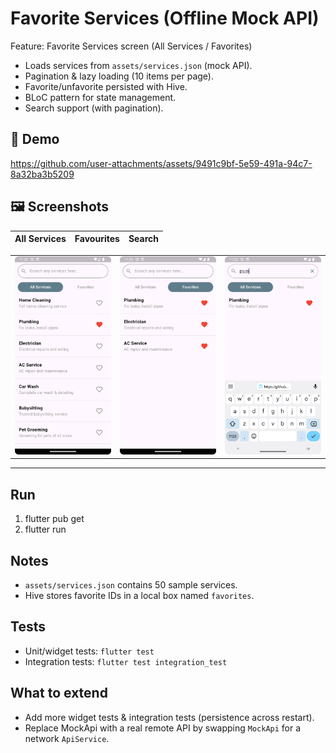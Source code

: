 # Favorite Services (Offline Mock API)

Feature: Favorite Services screen (All Services / Favorites)
- Loads services from `assets/services.json` (mock API).
- Pagination & lazy loading (10 items per page).
- Favorite/unfavorite persisted with Hive.
- BLoC pattern for state management.
- Search support (with pagination).

## 🎥 Demo

https://github.com/user-attachments/assets/9491c9bf-5e59-491a-94c7-8a32ba3b5209



## 🖼 Screenshots

| All Services | Favourites | Search |
|--------------|------------|--------|
<table>
  <tr>
    <td><img src="Screenshots/AllServices.png" alt="All Services" width="250"/></td>
    <td><img src="Screenshots/Favouites.png" alt="Favourites" width="250"/></td>
    <td><img src="Screenshots/Search.png" alt="Search" width="250"/></td>
  </tr>
</table>

---

## Run
1. flutter pub get
2. flutter run

## Notes
- `assets/services.json` contains 50 sample services.
- Hive stores favorite IDs in a local box named `favorites`.

## Tests
- Unit/widget tests: `flutter test`
- Integration tests: `flutter test integration_test`

## What to extend
- Add more widget tests & integration tests (persistence across restart).
- Replace MockApi with a real remote API by swapping `MockApi` for a network `ApiService`.
